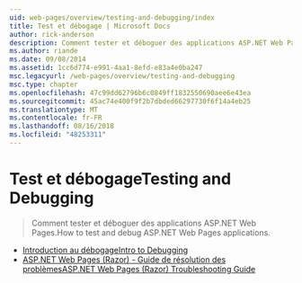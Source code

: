 ```yaml
---
uid: web-pages/overview/testing-and-debugging/index
title: Test et débogage | Microsoft Docs
author: rick-anderson
description: Comment tester et déboguer des applications ASP.NET Web Pages.
ms.author: riande
ms.date: 09/08/2014
ms.assetid: 1cc6d774-e991-4aa1-8efd-e83a4e0ba247
msc.legacyurl: /web-pages/overview/testing-and-debugging
msc.type: chapter
ms.openlocfilehash: 47c99dd62796b6c0849ff1832550690aee6e43ea
ms.sourcegitcommit: 45ac74e400f9f2b7dbded66297730f6f14a4eb25
ms.translationtype: MT
ms.contentlocale: fr-FR
ms.lasthandoff: 08/16/2018
ms.locfileid: "48253311"
---
```

<a name="testing-and-debugging"></a><span data-ttu-id="37f21-103">Test et débogage</span><span class="sxs-lookup"><span data-stu-id="37f21-103">Testing and Debugging</span></span>
====================
> <span data-ttu-id="37f21-104">Comment tester et déboguer des applications ASP.NET Web Pages.</span><span class="sxs-lookup"><span data-stu-id="37f21-104">How to test and debug ASP.NET Web Pages applications.</span></span>


- [<span data-ttu-id="37f21-105">Introduction au débogage</span><span class="sxs-lookup"><span data-stu-id="37f21-105">Intro to Debugging</span></span>](introduction-to-debugging.md)
- [<span data-ttu-id="37f21-106">ASP.NET Web Pages (Razor) - Guide de résolution des problèmes</span><span class="sxs-lookup"><span data-stu-id="37f21-106">ASP.NET Web Pages (Razor) Troubleshooting Guide</span></span>](aspnet-web-pages-razor-troubleshooting-guide.md)
